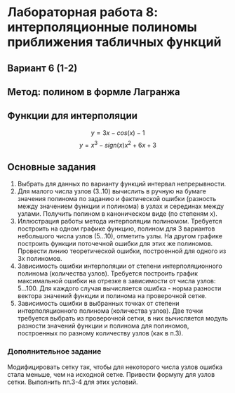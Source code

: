 # Лабораторная работа 8: интерполяционные полиномы приближения табличных функций

## Вариант 6 (1-2)

## Метод: полином в формле Лагранжа

## Функции для интерполяции

$$ y=3x-cos (x)-1 $$
$$ y=x^3-sign(x)x^2+6x+3 $$

## Основные задания

1. Выбрать для данных по варианту функций интервал непрерывности.
2. Для малого числа узлов (3..10) вычислить в ручную на бумаге значения полинома по заданию и фактической ошибки (разность между значением функции и полинома) в узлах и серединах между узлами. Получить полином в каноническом виде (по степеням х).
3. Иллюстрация работы метода интерполяции полиномом. Требуется построить на одном графике функцию, полином для 3 вариантов небольшого числа узлов (5...10), отметить узлы. На другом графике построить функции поточечной ошибки для этих же полиномов. Провести линию теоретической ошибки, построенной для одного из 3х полиномов.
4. Зависимость ошибки интерполяции от степени интерполяционного полинома (количества узлов). Требуется построить график максимальной ошибки на отрезке в зависимости от числа узлов: 5...100. Для каждого случая вычисляется ошибка - норма разности вектора значений функции и полинома на проверочной сетке.
5. Зависимость ошибки в выбранных точках от степени интерполяционного полинома (количества узлов). Две точки требуется выбрать из проверочной сетки, в них вычисляется модуль разности значений функции и полинома для полиномов, построенных по разному количеству узлов (как в п.3).

### Дополнительное задание

Модифицировать сетку так, чтобы для некоторого числа узлов ошибка стала меньше, чем на исходной сетке. Привести формулу для узлов сетки. Выполнить пп.3-4 для этих условий.
